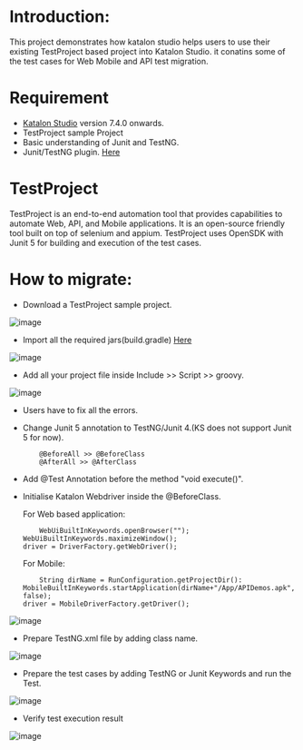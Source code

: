 # Introduction:

This project demonstrates how katalon studio helps users to use their existing TestProject based project into Katalon Studio. it conatins some of the test cases for Web Mobile and API test migration.

# Requirement

* [Katalon Studio][KS] version 7.4.0 onwards.
* TestProject sample Project
* Basic understanding of Junit and TestNG.
* Junit/TestNG plugin. [Here][2]

# TestProject

TestProject is an end-to-end automation tool that provides capabilities to automate Web, API, and Mobile applications. It is an open-source friendly tool built on top of selenium and appium.
TestProject uses OpenSDK with Junit 5 for building and execution of the test cases.

# How to migrate:

* Download a TestProject sample project.

![image](https://user-images.githubusercontent.com/84115288/210084530-22a208fa-c8a0-4834-b03a-a7c5e085d33a.png)

* Import all the required jars(build.gradle) [Here][1]

![image](https://user-images.githubusercontent.com/84115288/215267567-f7320a19-61b1-4970-ac3d-2814e8a591d6.png)


* Add all your project file inside Include >> Script >> groovy.

![image](https://user-images.githubusercontent.com/84115288/210084671-bed87d11-1cdf-4501-9d84-fb0dea43ef5a.png)

* Users have to fix all the errors.

* Change Junit 5 annotation to TestNG/Junit 4.(KS does not support Junit 5 for now).

          @BeforeAll >> @BeforeClass
          @AfterAll >> @AfterClass

* Add @Test Annotation before the method "void execute()".

* Initialise Katalon Webdriver inside the @BeforeClass.

  For Web based application:

          WebUiBuiltInKeywords.openBrowser("");
	  WebUiBuiltInKeywords.maximizeWindow();
	  driver = DriverFactory.getWebDriver();
    
   For Mobile:
   
          String dirName = RunConfiguration.getProjectDir():
	  MobileBuiltInKeywords.startApplication(dirName+"/App/APIDemos.apk", false);
	  driver = MobileDriverFactory.getDriver();

![image](https://user-images.githubusercontent.com/84115288/210084851-39692b4d-4d0e-4860-8ff5-6c1896a9766e.png)

* Prepare TestNG.xml file by adding class name.

![image](https://user-images.githubusercontent.com/84115288/210084933-dfa55136-550c-470c-985d-50015b38e464.png)

* Prepare the test cases by adding TestNG or Junit Keywords and run the Test.

![image](https://user-images.githubusercontent.com/84115288/210085012-b7c67da6-122e-41cc-8964-8e17bfa9ae2c.png)

* Verify test execution result

![image](https://user-images.githubusercontent.com/84115288/210085236-3c2b9cb4-a59e-4722-9d73-4b8cbf10bfb1.png)



[1]: <https://docs.katalon.com/docs/general-information/proof-of-concept/dependencies-management-with-native-gradle-support-poc-in-katalon-studio#gradle-settings-in-katalon-studio> "Here"
[2]: <https://store.katalon.com/product/180/TestNG-JUnit-Keywords> "Here"
[KS]: <https://docs.katalon.com/docs/get-started/katalon-studio-installation/install-katalon-studio-on-macoswindows#download-katalon-studio> "Katalon Studio"
